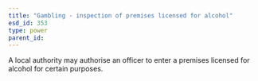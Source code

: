 ```yaml
---
title: "Gambling - inspection of premises licensed for alcohol"
esd_id: 353
type: power
parent_id:  
---
```


A local authority may authorise an officer to enter a premises licensed for alcohol for certain purposes.

